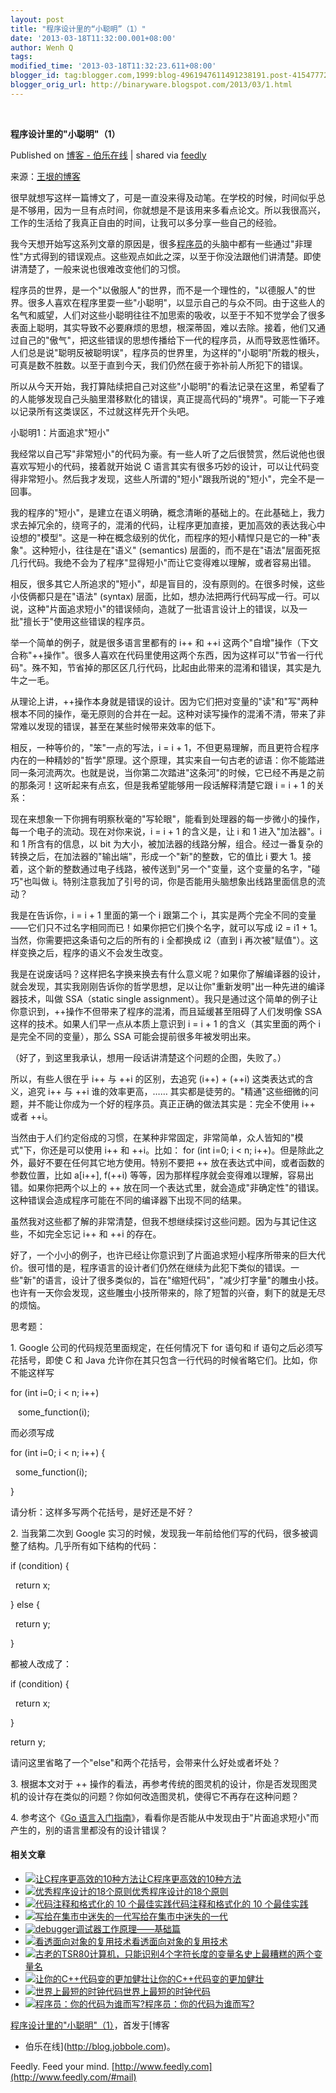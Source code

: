 ```yaml
---
layout: post
title: "程序设计里的“小聪明”（1）"
date: '2013-03-18T11:32:00.001+08:00'
author: Wenh Q
tags:
modified_time: '2013-03-18T11:32:23.611+08:00'
blogger_id: tag:blogger.com,1999:blog-4961947611491238191.post-4154777291304702592
blogger_orig_url: http://binaryware.blogspot.com/2013/03/1.html
---
```



  

**程序设计里的"小聪明"（1）**

Published on [博客 -
伯乐在线](http://blog.jobbole.com/36078/?utm_source=rss&utm_medium=rss&utm_campaign=%25e7%25a8%258b%25e5%25ba%258f%25e8%25ae%25be%25e8%25ae%25a1%25e9%2587%258c%25e7%259a%2584%25e5%25b0%258f%25e8%2581%25aa%25e6%2598%258e%25ef%25bc%25881%25ef%25bc%2589)
| shared via [feedly](http://www.feedly.com)

来源：[王垠的博客](http://blog.sina.com.cn/s/blog_5d90e82f0101j529.html)

很早就想写这样一篇博文了，可是一直没来得及动笔。在学校的时候，时间似乎总是不够用，因为一旦有点时间，你就想是不是该用来多看点论文。所以我很高兴，工作的生活给了我真正自由的时间，让我可以多分享一些自己的经验。

我今天想开始写这系列文章的原因是，很多[程序员](http://blog.jobbole.com/821/ "程序员的本质")的头脑中都有一些通过"非理性"方式得到的错误观点。这些观点如此之深，以至于你没法跟他们讲清楚。即使讲清楚了，一般来说也很难改变他们的习惯。

程序员的世界，是一个"以傲服人"的世界，而不是一个理性的，"以德服人"的世界。很多人喜欢在程序里耍一些"小聪明"，以显示自己的与众不同。由于这些人的名气和威望，人们对这些小聪明往往不加思索的吸收，以至于不知不觉学会了很多表面上聪明，其实导致不必要麻烦的思想，根深蒂固，难以去除。接着，他们又通过自己的"傲气"，把这些错误的思想传播给下一代的程序员，从而导致恶性循环。人们总是说"聪明反被聪明误"，程序员的世界里，为这样的"小聪明"所栽的根头，可真是数不胜数。以至于直到今天，我们仍然在疲于弥补前人所犯下的错误。

所以从今天开始，我打算陆续把自己对这些"小聪明"的看法记录在这里，希望看了的人能够发现自己头脑里潜移默化的错误，真正提高代码的"境界"。可能一下子难以记录所有这类误区，不过就这样先开个头吧。

小聪明1：片面追求"短小"

我经常以自己写"非常短小"的代码为豪。有一些人听了之后很赞赏，然后说他也很喜欢写短小的代码，接着就开始说
C
语言其实有很多巧妙的设计，可以让代码变得非常短小。然后我才发现，这些人所谓的"短小"跟我所说的"短小"，完全不是一回事。

我的程序的"短小"，是建立在语义明确，概念清晰的基础上的。在此基础上，我力求去掉冗余的，绕弯子的，混淆的代码，让程序更加直接，更加高效的表达我心中设想的"模型"。这是一种在概念级别的优化，而程序的短小精悍只是它的一种"表象"。这种短小，往往是在"语义"
(semantics)
层面的，而不是在"语法"层面死抠几行代码。我绝不会为了程序"显得短小"而让它变得难以理解，或者容易出错。

相反，很多其它人所追求的"短小"，却是盲目的，没有原则的。在很多时候，这些小伎俩都只是在"语法"
(syntax)
层面，比如，想办法把两行代码写成一行。可以说，这种"片面追求短小"的错误倾向，造就了一批语言设计上的错误，以及一批"擅长于"使用这些错误的程序员。

举一个简单的例子，就是很多语言里都有的 i++ 和 ++i
这两个"自增"操作（下文合称"++操作"。很多人喜欢在代码里使用这两个东西，因为这样可以"节省一行代码"。殊不知，节省掉的那区区几行代码，比起由此带来的混淆和错误，其实是九牛之一毛。

从理论上讲，++操作本身就是错误的设计。因为它们把对变量的"读"和"写"两种根本不同的操作，毫无原则的合并在一起。这种对读写操作的混淆不清，带来了非常难以发现的错误，甚至在某些时候带来效率的低下。

相反，一种等价的，"笨"一点的写法，i = i +
1，不但更易理解，而且更符合程序内在的一种精妙的"哲学"原理。这个原理，其实来自一句古老的谚语：你不能踏进同一条河流两次。也就是说，当你第二次踏进"这条河"的时候，它已经不再是之前的那条河！这听起来有点玄，但是我希望能够用一段话解释清楚它跟
i = i + 1 的关系：

现在来想象一下你拥有明察秋毫的"写轮眼"，能看到处理器的每一步微小的操作，每一个电子的流动。现在对你来说，i
= i + 1 的含义是，让 i 和 1 进入"加法器"。i 和 1 所含有的信息，以 bit
为大小，被加法器的线路分解，组合。经过一番复杂的转换之后，在加法器的"输出端"，形成一个"新"的整数，它的值比
i 要大
1。接着，这个新的整数通过电子线路，被传送到"另一个"变量，这个变量的名字，"碰巧"也叫做
i。特别注意我加了引号的词，你是否能用头脑想象出线路里面信息的流动？

我是在告诉你，i = i + 1 里面的第一个 i 跟第二个
i，其实是两个完全不同的变量——它们只不过名字相同而已！如果你把它们换个名字，就可以写成
i2 = i1 + 1。当然，你需要把这条语句之后的所有的 i 全都换成 i2（直到 i
再次被"赋值"）。这样变换之后，程序的语义不会发生改变。

我是在说废话吗？这样把名字换来换去有什么意义呢？如果你了解编译器的设计，就会发现，其实我刚刚告诉你的哲学思想，足以让你"重新发明"出一种先进的编译器技术，叫做
SSA（static single
assignment）。我只是通过这个简单的例子让你意识到，++操作不但带来了程序的混淆，而且延缓甚至阻碍了人们发明像
SSA 这样的技术。如果人们早一点从本质上意识到 i = i + 1
的含义（其实里面的两个 i 是完全不同的变量），那么 SSA
可能会提前很多年被发明出来。

（好了，到这里我承认，想用一段话讲清楚这个问题的企图，失败了。）

所以，有些人很在乎 i++ 与 ++i 的区别，去追究 (i++) + (++i)
这类表达式的含义，追究 i++ 与 ++i 谁的效率更高，……
其实都是徒劳的。"精通"这些细微的问题，并不能让你成为一个好的程序员。真正正确的做法其实是：完全不使用
i++ 或者 ++i。

当然由于人们约定俗成的习惯，在某种非常固定，非常简单，众人皆知的"模式"下，你还是可以使用
i++ 和 ++i。比如： for (int i=0; i < n;
i++)。但是除此之外，最好不要在任何其它地方使用。特别不要把 ++
放在表达式中间，或者函数的参数位置，比如 a[i++], f(++i)
等等，因为那样程序就会变得难以理解，容易出错。如果你把两个以上的 ++
放在同一个表达式里，就会造成"非确定性"的错误。这种错误会造成程序可能在不同的编译器下出现不同的结果。

虽然我对这些都了解的非常清楚，但我不想继续探讨这些问题。因为与其记住这些，不如完全忘记
i++ 和 ++i 的存在。

好了，一个小小的例子，也许已经让你意识到了片面追求短小程序所带来的巨大代价。很可惜的是，程序语言的设计者们仍然在继续为此犯下类似的错误。一些"新"的语言，设计了很多类似的，旨在"缩短代码"，"减少打字量"的雕虫小技。也许有一天你会发现，这些雕虫小技所带来的，除了短暂的兴奋，剩下的就是无尽的烦恼。

思考题：

​1. Google 公司的代码规范里面规定，在任何情况下 for 语句和 if
语句之后必须写花括号，即使 C 和 Java
允许你在其只包含一行代码的时候省略它们。比如，你不能这样写

for (int i=0; i < n; i++)

   some_function(i);

而必须写成

for (int i=0; i < n; i++) {

  some_function(i);

}

请分析：这样多写两个花括号，是好还是不好？

​2. 当我第二次到 Google
实习的时候，发现我一年前给他们写的代码，很多被调整了结构。几乎所有如下结构的代码：

if (condition) {

  return x;

} else {

  return y;

}

都被人改成了：

if (condition) {

  return x;

}

return y;

请问这里省略了一个"else"和两个花括号，会带来什么好处或者坏处？

​3. 根据本文对于 ++
操作的看法，再参考传统的图灵机的设计，你是否发现图灵机的设计存在类似的问题？你如何改造图灵机，使得它不再存在这种问题？

​4. 参考这个《[Go
语言入门指南](http://tour.golang.org/)》，看看你是否能从中发现由于"片面追求短小"而产生的，别的语言里都没有的设计错误？

#### 相关文章

-   [![让C程序更高效的10种方法](http://www.jobbole.net/wp-content/uploads/2013/02/fibonacci-recursion-tree-300x174-150x150.png)](http://blog.jobbole.com/1198/)[让C程序更高效的10种方法](http://blog.jobbole.com/1198/)
-   [![优秀程序设计的18个原则](http://blog.jobbole.com/wp-content/uploads/2011/11/programming-languages.png)](http://blog.jobbole.com/4617/)[优秀程序设计的18个原则](http://blog.jobbole.com/4617/)
-   [![代码注释和格式化的 10
    个最佳实践](http://blog.jobbole.com/wp-content/uploads/2011/11/Web-Coding.png)](http://blog.jobbole.com/15973/)[代码注释和格式化的
    10 个最佳实践](http://blog.jobbole.com/15973/)
-   [![写给在集市中迷失的一代](http://blog.jobbole.com/wp-content/uploads/2012/08/A-Generation-Lost-in-the-Bazaar-150x150.jpg)](http://blog.jobbole.com/25748/)[写给在集市中迷失的一代](http://blog.jobbole.com/25748/)
-   [![debugger](http://blog.jobbole.com/wp-content/uploads/2012/07/debugger-150x150.jpg)](http://blog.jobbole.com/23463/)[调试器工作原理——基础篇](http://blog.jobbole.com/23463/)
-   [![看透面向对象的复用技术](http://blog.jobbole.com/wp-content/uploads/2011/11/software-development-logo.jpg)](http://blog.jobbole.com/29185/)[看透面向对象的复用技术](http://blog.jobbole.com/29185/)
-   [![古老的TSR80计算机，只能识别4个字符长度的变量名](http://blog.jobbole.com/wp-content/uploads/2012/04/tsr80-150x150.jpg)](http://blog.jobbole.com/18304/)[史上最糟糕的两个变量名](http://blog.jobbole.com/18304/)
-   [![让你的C++代码变的更加健壮](http://blog.jobbole.com/wp-content/uploads/2011/11/eclipse-C++-logo.jpg)](http://blog.jobbole.com/4622/)[让你的C++代码变的更加健壮](http://blog.jobbole.com/4622/)
-   [![世界上最短的时钟代码](http://blog.jobbole.com/wp-content/plugins/wordpress-23-related-posts-plugin/static/thumbs/0.jpg)](http://blog.jobbole.com/1525/)[世界上最短的时钟代码](http://blog.jobbole.com/1525/)
-   [![程序员：你的代码为谁而写?](http://blog.jobbole.com/wp-content/plugins/wordpress-23-related-posts-plugin/static/thumbs/6.jpg)](http://blog.jobbole.com/355/)[程序员：你的代码为谁而写?](http://blog.jobbole.com/355/)

[程序设计里的"小聪明"（1）](http://blog.jobbole.com/36078/)，首发于[博客
- 伯乐在线](http://blog.jobbole.com)。



Feedly. Feed your mind.
[http://www.feedly.com](http://www.feedly.com/#mail)
